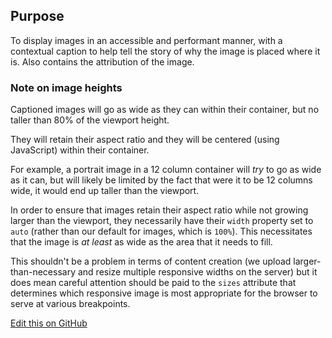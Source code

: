 ## Purpose

To display images in an accessible and performant manner, with a contextual caption to help tell the story of why the image is placed where it is. Also contains the attribution of the image.


### Note on image heights

Captioned images will go as wide as they can within their container, but no taller than 80% of the viewport height.

They will retain their aspect ratio and they will be centered (using JavaScript) within their container.

For example, a portrait image in a 12 column container will _try_ to go as wide as it can, but will likely be limited by the fact that were it to be 12 columns wide, it would end up taller than the viewport.

In order to ensure that images retain their aspect ratio while not growing larger than the viewport, they necessarily have their `width` property set to `auto` (rather than our default for images, which is `100%`). This necessitates that the image is _at least_ as wide as the area that it needs to fill.

This shouldn't be a problem in terms of content creation (we upload larger-than-necessary and resize multiple responsive widths on the server) but it does mean careful attention should be paid to the `sizes` attribute that determines which responsive image is most appropriate for the browser to serve at various breakpoints.

[Edit this on GitHub](https://github.com/wellcomecollection/wellcomecollection.org/edit/main/common/views/components/Images/README.md)

